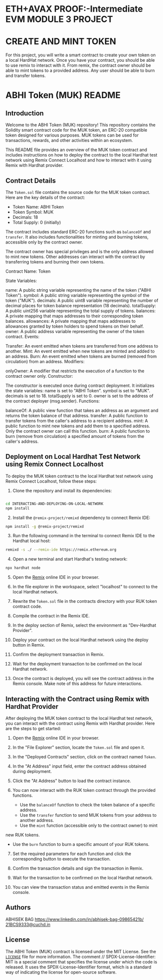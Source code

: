 # ETH+AVAX PROOF:-Intermediate EVM MODULE 3 PROJECT

# CREATE AND MINT TOKEN

For this project, you will write a smart contract to create your own token on a local HardHat network. Once you have your contract, you should be able to use remix to interact with it. From remix, the contract owner should be able to mint tokens to a provided address. Any user should be able to burn and transfer tokens.



# ABHI Token (MUK) README



## Introduction

Welcome to the ABHI Token (MUK) repository! This repository contains the Solidity smart contract code for the MUK token, an ERC-20 compatible token designed for various purposes. MUK tokens can be used for transactions, rewards, and other activities within an ecosystem.

This README file provides an overview of the MUK token contract and includes instructions on how to deploy the contract to the local Hardhat test network using Remix Connect Localhost and how to interact with it using Remix with Hardhat provider.

## Contract Details

The `Token.sol` file contains the source code for the MUK token contract. Here are the key details of the contract:

- Token Name: ABHI Token
- Token Symbol: MUK
- Decimals: 18
- Total Supply: 0 (initially)

The contract includes standard ERC-20 functions such as `balanceOf` and `transfer`. It also includes functionalities for minting and burning tokens, accessible only by the contract owner.

The contract owner has special privileges and is the only address allowed to mint new tokens. Other addresses can interact with the contract by transferring tokens and burning their own tokens.

Contract Name: Token

State Variables:

name: A public string variable representing the name of the token ("ABHI Token").
symbol: A public string variable representing the symbol of the token ("MUK").
decimals: A public uint8 variable representing the number of decimal places for token balance representation (18 decimals).
totalSupply: A public uint256 variable representing the total supply of tokens.
balances: A private mapping that maps addresses to their corresponding token balances.
allowances: A private mapping that maps addresses to allowances granted by token holders to spend tokens on their behalf.
owner: A public address variable representing the owner of the token contract.
Events:

Transfer: An event emitted when tokens are transferred from one address to another.
Mint: An event emitted when new tokens are minted and added to an address.
Burn: An event emitted when tokens are burned (removed from circulation) from an address.
Modifiers:

onlyOwner: A modifier that restricts the execution of a function to the contract owner only.
Constructor:

The constructor is executed once during contract deployment. It initializes the state variables:
name is set to "ABHI Token".
symbol is set to "MUK".
decimals is set to 18.
totalSupply is set to 0.
owner is set to the address of the contract deployer (msg.sender).
Functions:

balanceOf: A public view function that takes an address as an argument and returns the token balance of that address.
transfer: A public function to transfer tokens from the caller's address to a recipient address.
mint: A public function to mint new tokens and add them to a specified address. Only the contract owner can call this function.
burn: A public function to burn (remove from circulation) a specified amount of tokens from the caller's address.

## Deployment on Local Hardhat Test Network using Remix Connect Localhost

To deploy the MUK token contract to the local Hardhat test network using Remix Connect Localhost, follow these steps:

1. Clone the repository and install its dependencies:

```sh

cd INTERACTING-AND-DEPLOYING-ON-LOCAL-NETWORK
npm install
```

2. Install the `@remix-project/remixd` dependency to connect Remix IDE:

```sh
npm install -g @remix-project/remixd
```

3. Run the following command in the terminal to connect Remix IDE to the Hardhat local host:

```sh
remixd -s ./ --remix-ide https://remix.ethereum.org
```

4. Open a new terminal and start Hardhat's testing network:

```sh
npx hardhat node
```

5. Open the [Remix](https://remix.ethereum.org/) online IDE in your browser.

6. In the file explorer in the workspace, select "localhost" to connect to the local Hardhat network.

7. Rewrite the `Token.sol` file in the contracts directory with your RUK token contract code.

8. Compile the contract in the Remix IDE.

9. In the deploy section of Remix, select the environment as "Dev-Hardhat Provider".

10. Deploy your contract on the local Hardhat network using the deploy button in Remix.

11. Confirm the deployment transaction in Remix.

12. Wait for the deployment transaction to be confirmed on the local Hardhat network.

13. Once the contract is deployed, you will see the contract address in the Remix console. Make note of this address for future interactions.

## Interacting with the Contract using Remix with Hardhat Provider

After deploying the MUK token contract to the local Hardhat test network, you can interact with the contract using Remix with Hardhat provider. Here are the steps to get started:

1. Open the [Remix](https://remix.ethereum.org/) online IDE in your browser.

2. In the "File Explorer" section, locate the `Token.sol` file and open it.

3. In the "Deployed Contracts" section, click on the contract named `Token`.

4. In the "At Address" input field, enter the contract address obtained during deployment.

5. Click the "At Address" button to load the contract instance.

6. You can now interact with the RUK token contract through the provided functions.

   - Use the `balanceOf` function to check the token balance of a specific address.
   - Use the `transfer` function to send MUK tokens from your address to another address.
   - Use the `mint` function (accessible only to the contract owner) to mint

 new RUK tokens.
   - Use the `burn` function to burn a specific amount of your RUK tokens.

7. Set the required parameters for each function and click the corresponding button to execute the transaction.

8. Confirm the transaction details and sign the transaction in Remix.

9. Wait for the transaction to be confirmed on the local Hardhat network.

10. You can view the transaction status and emitted events in the Remix console.

## Authors

ABHISEK BAG
https://www.linkedin.com/in/abhisek-bag-09865421b/
21BCS9333@cuchd.in

## License

The ABHI Token (MUK) contract is licensed under the MIT License. See the [`LICENSE`](LICENSE) file for more information.
The comment // SPDX-License-Identifier: MIT is a special comment that specifies the license under which the code is released. It uses the SPDX-License-Identifier format, which is a standard way of indicating the license for open-source software.

